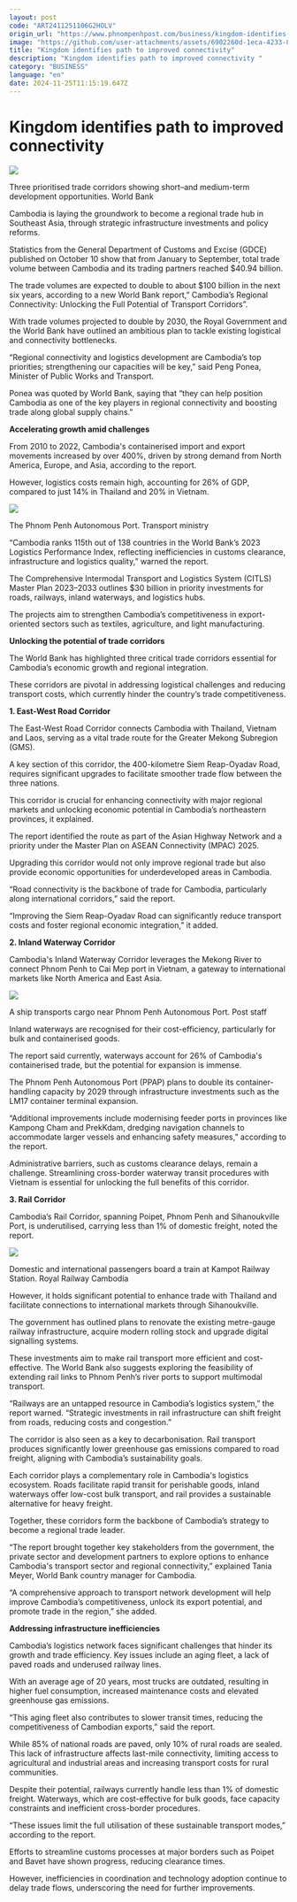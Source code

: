 ```yaml
---
layout: post
code: "ART2411251106G2HOLV"
origin_url: "https://www.phnompenhpost.com/business/kingdom-identifies-path-to-improved-connectivity-"
image: "https://github.com/user-attachments/assets/6902260d-1eca-4233-8312-f4d68d33f4d1"
title: "Kingdom identifies path to improved connectivity"
description: "​​Kingdom identifies path to improved connectivity ​"
category: "BUSINESS"
language: "en"
date: 2024-11-25T11:15:19.647Z
---
```


# Kingdom identifies path to improved connectivity

![](https://github.com/user-attachments/assets/46c88de4-3405-4d71-b620-bb89b378ca2d)

Three prioritised trade corridors showing short–and medium-term development opportunities. World Bank

Cambodia is laying the groundwork to become a regional trade hub in Southeast Asia, through strategic infrastructure investments and policy reforms. 

Statistics from the General Department of Customs and Excise (GDCE) published on October 10 show that from January to September, total trade volume between Cambodia and its trading partners reached $40.94 billion.

The trade volumes are expected to double to about $100 billion in the next six years, according to a new World Bank report,” Cambodia’s Regional Connectivity: Unlocking the Full Potential of Transport Corridors”. 

With trade volumes projected to double by 2030, the Royal Government and the World Bank have outlined an ambitious plan to tackle existing logistical and connectivity bottlenecks.

“Regional connectivity and logistics development are Cambodia’s top priorities; strengthening our capacities will be key,” said Peng Ponea, Minister of Public Works and Transport. 

Ponea was quoted by World Bank, saying that “they can help position Cambodia as one of the key players in regional connectivity and boosting trade along global supply chains.”

**Accelerating growth amid challenges**

From 2010 to 2022, Cambodia's containerised import and export movements increased by over 400%, driven by strong demand from North America, Europe, and Asia​, according to the report.

However, logistics costs remain high, accounting for 26% of GDP, compared to just 14% in Thailand and 20% in Vietnam. 

![](https://github.com/user-attachments/assets/25f79622-c1e8-4aa7-b262-2ab9e34aab03)

The Phnom Penh Autonomous Port. Transport ministry

“Cambodia ranks 115th out of 138 countries in the World Bank’s 2023 Logistics Performance Index, reflecting inefficiencies in customs clearance, infrastructure and logistics quality,” warned the report. 

The Comprehensive Intermodal Transport and Logistics System (CITLS) Master Plan 2023–2033 outlines $30 billion in priority investments for roads, railways, inland waterways, and logistics hubs. 

The projects aim to strengthen Cambodia’s competitiveness in export-oriented sectors such as textiles, agriculture, and light manufacturing.

**Unlocking the potential of trade corridors**

The World Bank has highlighted three critical trade corridors essential for Cambodia’s economic growth and regional integration. 

These corridors are pivotal in addressing logistical challenges and reducing transport costs, which currently hinder the country’s trade competitiveness.

**1\. East-West Road Corridor**

The East-West Road Corridor connects Cambodia with Thailand, Vietnam and Laos, serving as a vital trade route for the Greater Mekong Subregion (GMS). 

A key section of this corridor, the 400-kilometre Siem Reap-Oyadav Road, requires significant upgrades to facilitate smoother trade flow between the three nations.

This corridor is crucial for enhancing connectivity with major regional markets and unlocking economic potential in Cambodia’s northeastern provinces, it explained. 

The report identified the route as part of the Asian Highway Network and a priority under the Master Plan on ASEAN Connectivity (MPAC) 2025. 

Upgrading this corridor would not only improve regional trade but also provide economic opportunities for underdeveloped areas in Cambodia.

“Road connectivity is the backbone of trade for Cambodia, particularly along international corridors,” said the report. 

“Improving the Siem Reap-Oyadav Road can significantly reduce transport costs and foster regional economic integration,” it added.

**2\. Inland Waterway Corridor**

Cambodia's Inland Waterway Corridor leverages the Mekong River to connect Phnom Penh to Cai Mep port in Vietnam, a gateway to international markets like North America and East Asia. 

![](https://github.com/user-attachments/assets/634911eb-da6b-4256-9c84-c6fa19efe508)

A ship transports cargo near Phnom Penh Autonomous Port. Post staff

Inland waterways are recognised for their cost-efficiency, particularly for bulk and containerised goods. 

The report said currently, waterways account for 26% of Cambodia's containerised trade, but the potential for expansion is immense.

The Phnom Penh Autonomous Port (PPAP) plans to double its container-handling capacity by 2029 through infrastructure investments such as the LM17 container terminal expansion. 

“Additional improvements include modernising feeder ports in provinces like Kampong Cham and PrekKdam, dredging navigation channels to accommodate larger vessels and enhancing safety measures,” according to the report. 

Administrative barriers, such as customs clearance delays, remain a challenge. Streamlining cross-border waterway transit procedures with Vietnam is essential for unlocking the full benefits of this corridor.

**3\. Rail Corridor**

Cambodia’s Rail Corridor, spanning Poipet, Phnom Penh and Sihanoukville Port, is underutilised, carrying less than 1% of domestic freight, noted the report. 

![](https://github.com/user-attachments/assets/8034f830-dbf4-4444-b734-e5954fcaa41b)

Domestic and international passengers board a train at Kampot Railway Station. Royal Railway Cambodia

However, it holds significant potential to enhance trade with Thailand and facilitate connections to international markets through Sihanoukville.

The government has outlined plans to renovate the existing metre-gauge railway infrastructure, acquire modern rolling stock and upgrade digital signalling systems. 

These investments aim to make rail transport more efficient and cost-effective. The World Bank also suggests exploring the feasibility of extending rail links to Phnom Penh’s river ports to support multimodal transport.

“Railways are an untapped resource in Cambodia’s logistics system,” the report warned. “Strategic investments in rail infrastructure can shift freight from roads, reducing costs and congestion.”

The corridor is also seen as a key to decarbonisation. Rail transport produces significantly lower greenhouse gas emissions compared to road freight, aligning with Cambodia’s sustainability goals.

Each corridor plays a complementary role in Cambodia's logistics ecosystem. Roads facilitate rapid transit for perishable goods, inland waterways offer low-cost bulk transport, and rail provides a sustainable alternative for heavy freight. 

Together, these corridors form the backbone of Cambodia’s strategy to become a regional trade leader.  

“The report brought together key stakeholders from the government, the private sector and development partners to explore options to enhance Cambodia's transport sector and regional connectivity,” explained Tania Meyer, World Bank country manager for Cambodia. 

“A comprehensive approach to transport network development will help improve Cambodia’s competitiveness, unlock its export potential, and promote trade in the region,” she added.

**Addressing infrastructure inefficiencies**

Cambodia’s logistics network faces significant challenges that hinder its growth and trade efficiency. Key issues include an aging fleet, a lack of paved roads and underused railway lines.

With an average age of 20 years, most trucks are outdated, resulting in higher fuel consumption, increased maintenance costs and elevated greenhouse gas emissions. 

“This aging fleet also contributes to slower transit times, reducing the competitiveness of Cambodian exports,” said the report.

While 85% of national roads are paved, only 10% of rural roads are sealed. This lack of infrastructure affects last-mile connectivity, limiting access to agricultural and industrial areas and increasing transport costs for rural communities.

Despite their potential, railways currently handle less than 1% of domestic freight. Waterways, which are cost-effective for bulk goods, face capacity constraints and inefficient cross-border procedures. 

“These issues limit the full utilisation of these sustainable transport modes,” according to the report.

Efforts to streamline customs processes at major borders such as Poipet and Bavet have shown progress, reducing clearance times. 

However, inefficiencies in coordination and technology adoption continue to delay trade flows, underscoring the need for further improvements.